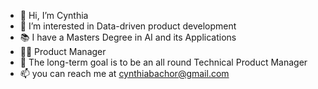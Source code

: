 - 👋 Hi, I’m Cynthia
- 👀 I’m interested in Data-driven product development
- 📚 I have a Masters Degree in AI and its Applications 
- 🧑‍💼 Product Manager
- 🎯 The long-term goal is to be an all round Technical Product Manager
- 📫 you can reach me at cynthiabachor@gmail.com

<!---
NkBachor/NkBachor is a ✨ special ✨ repository because its `README.md` (this file) appears on your GitHub profile.
You can click the Preview link to take a look at your changes.
--->

